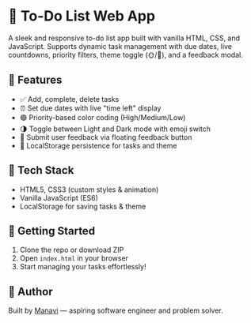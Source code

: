 # 📝 To-Do List Web App

A sleek and responsive to-do list app built with vanilla HTML, CSS, and JavaScript. Supports dynamic task management with due dates, live countdowns, priority filters, theme toggle (🌞/🌙), and a feedback modal.

## 🔧 Features
- ✅ Add, complete, delete tasks
- ⏰ Set due dates with live "time left" display
- 🟢 Priority-based color coding (High/Medium/Low)
- 🌗 Toggle between Light and Dark mode with emoji switch
- 💬 Submit user feedback via floating feedback button
- 🧠 LocalStorage persistence for tasks and theme

## 📁 Tech Stack
- HTML5, CSS3 (custom styles & animation)
- Vanilla JavaScript (ES6)
- LocalStorage for saving tasks & theme

## 🚀 Getting Started
1. Clone the repo or download ZIP
2. Open `index.html` in your browser
3. Start managing your tasks effortlessly!

## 👤 Author
Built by [Manavi]([https://github.com/yourusername](https://github.com/Manavi-03)) — aspiring software engineer and problem solver.

